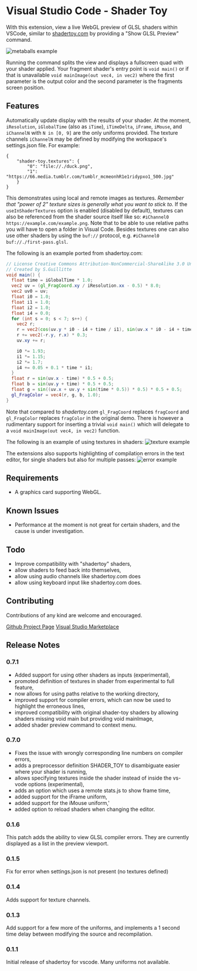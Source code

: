 # Visual Studio Code - Shader Toy

With this extension, view a live WebGL preview of GLSL shaders within VSCode, similar to [shadertoy.com](https://www.shadertoy.com/) by providing a "Show GLSL Preview" command.

![metaballs example](https://raw.githubusercontent.com/stevensona/shader-toy/master/images/example.png)

 Running the command splits the view and displays a fullscreen quad with your shader applied. Your fragment shader's entry point is ```void main()``` or if that is unavailable ```void mainImage(out vec4, in vec2)``` where the first parameter is the output color and the second parameter is the fragments screen position.

## Features

Automatically update display with the results of your shader. At the moment, ```iResolution```, ```iGlobalTime``` (also as ```iTime```), ```iTimeDelta```, ```iFrame```, ```iMouse```, and ```iChannelN``` with ```N in [0, 9]``` are the only uniforms provided. The texture channels ```iChannelN``` may be defined by modifying the workspace's settings.json file. For example:
```
{
    "shader-toy.textures": {
        "0": "file://./duck.png",
        "1": "https://66.media.tumblr.com/tumblr_mcmeonhR1e1ridypxo1_500.jpg"
    }
}
```
This demonstrates using local and remote images as textures. *Remember that "power of 2" texture sizes is generally what you want to stick to.* If the ```useInShaderTextures``` option is enabled (disabled by default), textures can also be referenced from the shader source itself like so: ```#iChannel0 https://example.com/example.png```. Note that to be able to use relative paths you will have to open a folder in Visual Code. Besides textures one can also use other shaders by using the ```buf://``` protocol, e.g. ```#iChannel0 buf://./first-pass.glsl```.

The following is an example ported from shadertoy.com:
```glsl
// License Creative Commons Attribution-NonCommercial-ShareAlike 3.0 Unported License.
// Created by S.Guillitte
void main() {
  float time = iGlobalTime * 1.0;
  vec2 uv = (gl_FragCoord.xy / iResolution.xx - 0.5) * 8.0;
  vec2 uv0 = uv;
  float i0 = 1.0;
  float i1 = 1.0;
  float i2 = 1.0;
  float i4 = 0.0;
  for (int s = 0; s < 7; s++) {
    vec2 r;
    r = vec2(cos(uv.y * i0 - i4 + time / i1), sin(uv.x * i0 - i4 + time / i1)) / i2;
    r += vec2(-r.y, r.x) * 0.3;
    uv.xy += r;

    i0 *= 1.93;
    i1 *= 1.15;
    i2 *= 1.7;
    i4 += 0.05 + 0.1 * time * i1;
  }
  float r = sin(uv.x - time) * 0.5 + 0.5;
  float b = sin(uv.y + time) * 0.5 + 0.5;
  float g = sin((uv.x + uv.y + sin(time * 0.5)) * 0.5) * 0.5 + 0.5;
  gl_FragColor = vec4(r, g, b, 1.0);
}
```
Note that compared to *shadertoy.com* ```gl_FragCoord``` replaces ```fragCoord``` and ```gl_FragColor``` replaces ```fragColor``` in the original demo. There is however a rudimentary support for inserting a trivial ```void main()``` which will delegate to a ```void mainImage(out vec4, in vec2)``` function.

The following is an example of using textures in shaders:
![texture example](https://raw.githubusercontent.com/stevensona/shader-toy/master/images/example2.png)

The extensions also supports highlighting of compilation errors in the text editor, for single shaders but also for multiple passes:
![error example](https://raw.githubusercontent.com/stevensona/shader-toy/master/images/example3.png)

## Requirements

* A graphics card supporting WebGL.

## Known Issues

* Performance at the moment is not great for certain shaders, and the cause is under investigation.

## Todo

* Improve compatibility with "shadertoy" shaders,
* allow shaders to feed back into themselves,
* allow using audio channels like shadertoy.com does
* allow using keyboard input like shadertoy.com does.

## Contributing

Contributions of any kind are welcome and encouraged.

[Github Project Page](https://github.com/stevensona/shader-toy)
[Visual Studio Marketplace](https://marketplace.visualstudio.com/items?itemName=stevensona.shader-toy)

## Release Notes

### 0.7.1

* Added support for using other shaders as inputs (experimental),
* promoted definition of textures in shader from experimental to full feature,
* now allows for using paths relative to the working directory,
* improved support for compiler errors, which can now be used to highlight the erroneous lines,
* improved compatibility with original shader-toy shaders by allowing shaders missing void main but providing void mainImage,
* added shader preview command to context menu.

### 0.7.0

* Fixes the issue with wrongly corresponding line numbers on compiler errors,
* adds a preprocessor definition SHADER_TOY to disambiguate easier where your shader is running,
* allows specifying textures inside the shader instead of inside the vs-vode options (experimental),
* adds an option which uses a remote stats.js to show frame time,
* added support for the iFrame uniform,
* added support for the iMouse uniform,'
* added option to reload shaders when changing the editor.

### 0.1.6

This patch adds the ability to view GLSL compiler errors. They are currently displayed as a list in the preview viewport.

### 0.1.5

Fix for error when settings.json is not present (no textures defined)

### 0.1.4

Adds support for texture channels.

### 0.1.3

Add support for a few more of the uniforms, and implements a 1 second time delay between modifying the source and recompilation.

### 0.1.1

Initial release of shadertoy for vscode. Many uniforms not available.
